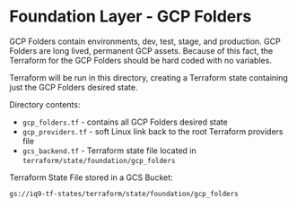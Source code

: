# Foundation Layer - GCP Folders

GCP Folders contain environments, dev, test, stage, and production. GCP Folders are long lived, permanent GCP assets.  Because of this fact, the Terraform for the GCP Folders should be hard coded with no variables.  

Terraform will be run in this directory, creating a Terraform state containing just the GCP Folders desired state.

Directory contents:

* `gcp_folders.tf` - contains all GCP Folders desired state
* `gcp_providers.tf` - soft Linux link back to the root Terraform providers file
* `gcs_backend.tf` - Terraform state file located in `terraform/state/foundation/gcp_folders`

Terraform State File stored in a GCS Bucket:

`gs://iq9-tf-states/terraform/state/foundation/gcp_folders`
